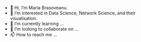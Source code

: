 - 👋 Hi, I’m Maria Brasoveanu.
- 👀 I’m interested in Data Science, Network Science, and their visualisation. 
- 🌱 I’m currently learning ...
- 💞️ I’m looking to collaborate on ...
- 📫 How to reach me ...


<!---
![Stats!](https://github-readme-stats.vercel.app/api?username=MariaBras&count_private=true&show_icons=true&theme=tokyonight)
MariaBrv/MariaBrv is a ✨ special ✨ repository because its `README.md` (this file) appears on your GitHub profile.
You can click the Preview link to take a look at your changes.
--->
